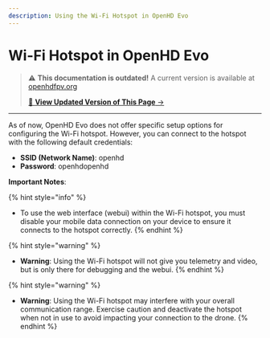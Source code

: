 ```yaml
---
description: Using the Wi-Fi Hotspot in OpenHD Evo
---
```


# Wi-Fi Hotspot in OpenHD Evo

<!-- LEGACY DOCUMENTATION NOTICE -->
> ⚠️ **This documentation is outdated!** A current version is available at [openhdfpv.org](https://openhdfpv.org)
> 
> [📖 **View Updated Version of This Page** →](https://openhdfpv.org)

---


As of now, OpenHD Evo does not offer specific setup options for configuring the Wi-Fi hotspot. However, you can connect to the hotspot with the following default credentials:

- **SSID (Network Name)**: openhd
- **Password**: openhdopenhd

**Important Notes**:

{% hint style="info" %}
- To use the web interface (webui) within the Wi-Fi hotspot, you must disable your mobile data connection on your device to ensure it connects to the hotspot correctly.
{% endhint %}

{% hint style="warning" %}
- **Warning**: Using the Wi-Fi hotspot will not give you telemetry and video, but is only there for debugging and the webui.
{% endhint %}

{% hint style="warning" %}
- **Warning**: Using the Wi-Fi hotspot may interfere with your overall communication range. Exercise caution and deactivate the hotspot when not in use to avoid impacting your connection to the drone.
{% endhint %}
